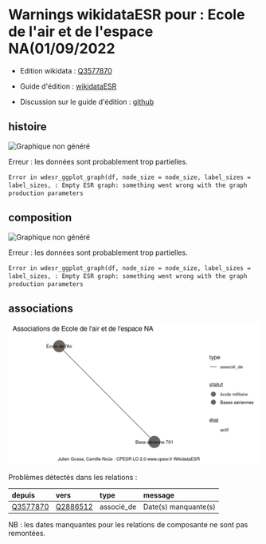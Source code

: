 Warnings wikidataESR pour : Ecole de l'air et de l'espace NA(01/09/2022
================

- Edition wikidata : [Q3577870](https://www.wikidata.org/wiki/Q3577870)
- Guide d'édition : [wikidataESR](https://github.com/cpesr/wikidataESR/)

- Discussion sur le guide d'édition : [github](https://github.com/cpesr/wikidataESR/issues)



## histoire 

![Graphique non généré](Q3577870-histoire.png) 

 


Erreur : les données sont probablement trop partielles.
```
Error in wdesr_ggplot_graph(df, node_size = node_size, label_sizes = label_sizes, : Empty ESR graph: something went wrong with the graph production parameters

``` 



## composition 

![Graphique non généré](Q3577870-composition.png) 

 


Erreur : les données sont probablement trop partielles.
```
Error in wdesr_ggplot_graph(df, node_size = node_size, label_sizes = label_sizes, : Empty ESR graph: something went wrong with the graph production parameters

``` 



## associations 

![Graphique non généré](Q3577870-associations.png) 

Problèmes détectés dans les relations :

|depuis                                             |vers                                               |type       |message              |
|:--------------------------------------------------|:--------------------------------------------------|:----------|:--------------------|
|[Q3577870](https://www.wikidata.org/wiki/Q3577870) |[Q2886512](https://www.wikidata.org/wiki/Q2886512) |associé_de |Date(s) manquante(s) |

NB : les dates manquantes pour les relations de composante ne sont pas remontées. 

